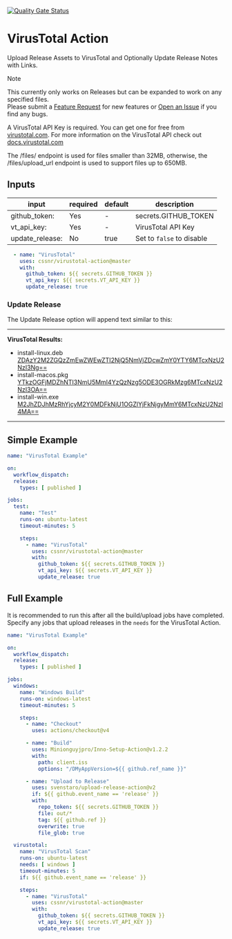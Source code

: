 [![Quality Gate Status](https://sonarcloud.io/api/project_badges/measure?project=cssnr_virustotal-action&metric=alert_status)](https://sonarcloud.io/summary/new_code?id=cssnr_virustotal-action)
# VirusTotal Action

Upload Release Assets to VirusTotal and Optionally Update Release Notes with Links.

> [!NOTE]  
> This currently only works on Releases but can be expanded to work on any specified files.  
> Please submit a [Feature Request](https://github.com/cssnr/virustotal-action/discussions/categories/feature-requests) for new features
> or [Open an Issue](https://github.com/cssnr/virustotal-action/issues) if you find any bugs.

A VirusTotal API Key is required. You can get one for free from [virustotal.com](https://www.virustotal.com/gui/sign-in).
For more information on the VirusTotal API check out [docs.virustotal.com](https://docs.virustotal.com/)

The /files/ endpoint is used for files smaller than 32MB, otherwise, the /files/upload_url endpoint is used to support files up to 650MB.

## Inputs

| input           | required | default | description               |
|-----------------|----------|---------|---------------------------|
| github_token:   | Yes      | -       | secrets.GITHUB_TOKEN      |
| vt_api_key:     | Yes      | -       | VirusTotal API Key        |
| update_release: | No       | true    | Set to `false` to disable |

```yaml
  - name: "VirusTotal"
    uses: cssnr/virustotal-action@master
    with:
      github_token: ${{ secrets.GITHUB_TOKEN }}
      vt_api_key: ${{ secrets.VT_API_KEY }}
      update_release: true
```

### Update Release

The Update Release option will append text similar to this:

---
**VirusTotal Results:**
- install-linux.deb [ZDAzY2M2ZGQzZmEwZWEwZTI2NjQ5NmVjZDcwZmY0YTY6MTcxNzU2NzI3Ng==](https://www.virustotal.com/gui/file-analysis/ZDAzY2M2ZGQzZmEwZWEwZTI2NjQ5NmVjZDcwZmY0YTY6MTcxNzU2NzI3Ng==)
- install-macos.pkg [YTkzOGFjMDZhNTI3NmU5MmI4YzQzNzg5ODE3OGRkMzg6MTcxNzU2NzI3OA==](https://www.virustotal.com/gui/file-analysis/YTkzOGFjMDZhNTI3NmU5MmI4YzQzNzg5ODE3OGRkMzg6MTcxNzU2NzI3OA==)
- install-win.exe [M2JhZDJhMzRhYjcyM2Y0MDFkNjU1OGZlYjFkNjgyMmY6MTcxNzU2NzI4MA==](https://www.virustotal.com/gui/file-analysis/M2JhZDJhMzRhYjcyM2Y0MDFkNjU1OGZlYjFkNjgyMmY6MTcxNzU2NzI4MA==)
---

## Simple Example

```yaml
name: "VirusTotal Example"

on:
  workflow_dispatch:
  release:
    types: [ published ]

jobs:
  test:
    name: "Test"
    runs-on: ubuntu-latest
    timeout-minutes: 5

    steps:
      - name: "VirusTotal"
        uses: cssnr/virustotal-action@master
        with:
          github_token: ${{ secrets.GITHUB_TOKEN }}
          vt_api_key: ${{ secrets.VT_API_KEY }}
          update_release: true
```

## Full Example

It is recommended to run this after all the build/upload jobs have completed. 
Specify any jobs that upload releases in the `needs` for the VirusTotal Action.

```yaml
name: "VirusTotal Example"

on:
  workflow_dispatch:
  release:
    types: [ published ]

jobs:
  windows:
    name: "Windows Build"
    runs-on: windows-latest
    timeout-minutes: 5

    steps:
      - name: "Checkout"
        uses: actions/checkout@v4

      - name: "Build"
        uses: Minionguyjpro/Inno-Setup-Action@v1.2.2
        with:
          path: client.iss
          options: "/DMyAppVersion=${{ github.ref_name }}"

      - name: "Upload to Release"
        uses: svenstaro/upload-release-action@v2
        if: ${{ github.event_name == 'release' }}
        with:
          repo_token: ${{ secrets.GITHUB_TOKEN }}
          file: out/*
          tag: ${{ github.ref }}
          overwrite: true
          file_glob: true

  virustotal:
    name: "VirusTotal Scan"
    runs-on: ubuntu-latest
    needs: [ windows ]
    timeout-minutes: 5
    if: ${{ github.event_name == 'release' }}

    steps:
      - name: "VirusTotal"
        uses: cssnr/virustotal-action@master
        with:
          github_token: ${{ secrets.GITHUB_TOKEN }}
          vt_api_key: ${{ secrets.VT_API_KEY }}
          update_release: true
```
